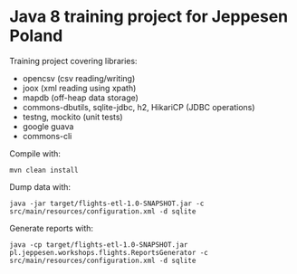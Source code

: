 # Java 8 training project for Jeppesen Poland

Training project covering libraries:

 * opencsv (csv reading/writing)
 * joox (xml reading using xpath)
 * mapdb (off-heap data storage)
 * commons-dbutils, sqlite-jdbc, h2, HikariCP (JDBC operations)
 * testng, mockito (unit tests)
 * google guava 
 * commons-cli

Compile with:

    mvn clean install

Dump data with:

    java -jar target/flights-etl-1.0-SNAPSHOT.jar -c src/main/resources/configuration.xml -d sqlite

Generate reports with:

    java -cp target/flights-etl-1.0-SNAPSHOT.jar pl.jeppesen.workshops.flights.ReportsGenerator -c src/main/resources/configuration.xml -d sqlite

